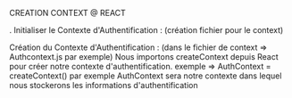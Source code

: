 CREATION CONTEXT @ REACT


. Initialiser le Contexte d'Authentification : (création fichier pour le context)

Création du Contexte d'Authentification : (dans le fichier de context => Authcontext.js par exemple)
Nous importons createContext depuis React pour créer notre contexte d'authentification.
exemple => AuthContext = createContext()
par exemple AuthContext sera notre contexte dans lequel nous stockerons les informations d'authentification
